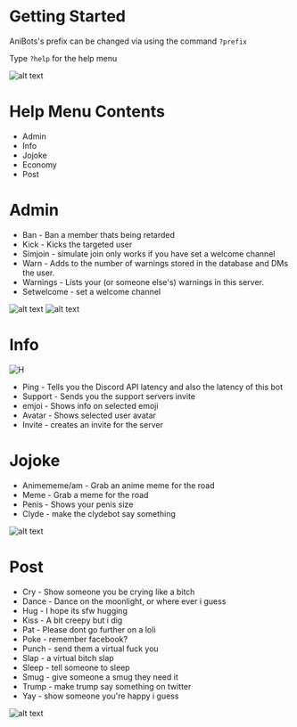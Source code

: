 # Getting Started

AniBots's prefix can be changed via using the command ```?prefix``` 

Type `?help` for the help menu

![alt text](https://i.imgur.com/bXxRudK.png)

# Help Menu Contents
- Admin
- Info
- Jojoke
- Economy
- Post


# Admin

- Ban - Ban a member thats being retarded
- Kick - Kicks the targeted user
- Simjoin - simulate join only works if you have set a welcome channel
- Warn - Adds to the number of warnings stored in the database and DMs the user.
- Warnings - Lists your (or someone else\'s) warnings in this server.
- Setwelcome - set a welcome channel

![alt text](https://i.imgur.com/1Ngaqnd.png)
![alt text](https://i.imgur.com/cvXq4Mo.png)

# Info

![H](https://i.imgur.com/TGBpAEc.png)
- Ping - Tells you the Discord API latency and also the latency of this bot
- Support - Sends you the support servers invite
- emjoi - Shows info on selected emoji
- Avatar - Shows selected user avatar
- Invite - creates an invite for the server



# Jojoke 

- Animememe/am - Grab an anime meme for the road
- Meme - Grab a meme for the road
- Penis - Shows your penis size
- Clyde - make the clydebot say something

![alt text](https://i.imgur.com/YDmmEcA.png)

# Post

- Cry - Show someone you be crying like a bitch
- Dance - Dance on the moonlight, or where ever i guess
- Hug - I hope its sfw hugging
- Kiss - A bit creepy but i dig
- Pat - Please dont go further on a loli
- Poke - remember facebook?
- Punch - send them a virtual fuck you
- Slap - a virtual bitch slap
- Sleep - tell someone to sleep 
- Smug - give someone a smug they need it
- Trump - make trump say something on twitter
- Yay - show someone you're happy i guess

![alt text](https://i.imgur.com/Cg8bhy6.png)







